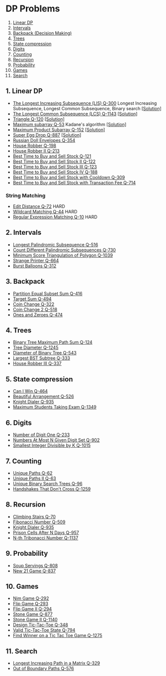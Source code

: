 # DP Problems

1. [Linear DP](#1-linear-dp)
2. [Intervals](#2-intervals)
3. [Backpack (Decision Making)](#3-backpack)
4. [Trees](#4-trees)
5. [State compression](#5-state-compression)
6. [Digits](#6-digits)
7. [Counting](#7-counting)
8. [Recursion](#8-recursion)
9. [Probability](#9-probability)
10. [Games](#10-games)
11. [Search](#11-search)

## 1. Linear DP
   - [The Longest Increasing Subsequence (LIS) Q-300](https://leetcode.com/problems/longest-increasing-subsequence)     Longest Increasing Subsequence, Longest Common Subsequence, Binary search    [\[Solution\]](/Problems/LongestIncSubseq-300.ipynb)
   - [The Longest Common Subsequence (LCS) Q-1143](https://leetcode.com/problems/longest-common-subsequence)    [\[Solution\]](/Problems/LongestCommonSubseq-1143.ipynb) 
   - [Triangle Q-120](https://leetcode.com/problems/triangle)      [\[Solution\]](/Problems/Triangle-120.ipynb)
   - [Maximum subarray Q-53](https://leetcode.com/problems/maximum-subarray)     Kadane's algorithm    [\[Solution\]](/Problems/MaxSubarray-53.ipynb)
   - [Maximum Product Subarray Q-152](https://leetcode.com/problems/maximum-product-subarray)     [\[Solution\]](/Problems/MaxProdSubarray-152.ipynb)
   - [Super Egg Drop Q-887](https://leetcode.com/problems/super-egg-drop)    [\[Solution\]](/Problems/SuperEggDrop-887.ipynb)
   - [Russian Doll Envelopes Q-354](https://leetcode.com/problems/russian-doll-envelopes)
   - [House Robber Q-198](https://leetcode.com/problems/house-robber)
   - [House Robber II Q-213](https://leetcode.com/problems/house-robber-ii)
   - [Best Time to Buy and Sell Stock Q-121](https://leetcode.com/problems/best-time-to-buy-and-sell-stock)
   - [Best Time to Buy and Sell Stock II Q-122](https://leetcode.com/problems/best-time-to-buy-and-sell-stock-ii)
   - [Best Time to Buy and Sell Stock III Q-123](https://leetcode.com/problems/best-time-to-buy-and-sell-stock-iii)
   - [Best Time to Buy and Sell Stock IV Q-188](https://leetcode.com/problems/best-time-to-buy-and-sell-stock-iv)
   - [Best Time to Buy and Sell Stock with Cooldown Q-309](https://leetcode.com/problems/best-time-to-buy-and-sell-stock-with-cooldown)
   - [Best Time to Buy and Sell Stock with Transaction Fee Q-714](https://leetcode.com/problems/best-time-to-buy-and-sell-stock-with-transaction-fee)
### String Matching
   - [Edit Distance Q-72](https://leetcode.com/problems/edit-distance) HARD
   - [Wildcard Matching Q-44](https://leetcode.com/problems/wildcard-matching) HARD
   - [Regular Expression Matching Q-10](https://leetcode.com/problems/regular-expression-matching) HARD

## 2. Intervals
   - [Longest Palindromic Subsequence Q-516](https://leetcode.com/problems/longest-palindromic-subsequence)
   - [Count Different Palindromic Subsequences Q-730](https://leetcode.com/problems/count-different-palindromic-subsequences)
   - [Minimum Score Triangulation of Polygon Q-1039](https://leetcode.com/problems/minimum-score-triangulation-of-polygon)
   - [Strange Printer Q-664](https://leetcode.com/problems/strange-printer)
   - [Burst Balloons Q-312](https://leetcode.com/problems/burst-balloons)

## 3. Backpack
   - [Partition Equal Subset Sum Q-416](https://leetcode.com/problems/partition-equal-subset-sum)
   - [Target Sum  Q-494](https://leetcode.com/problems/target-sum)
   - [Coin Change Q-322](https://leetcode.com/problems/coin-change)
   - [Coin Change 2 Q-518](https://leetcode.com/problems/coin-change-2)
   - [Ones and Zeroes Q-474](https://leetcode.com/problems/ones-and-zeroes)

## 4. Trees
   - [Binary Tree Maximum Path Sum Q-124](https://leetcode.com/problems/binary-tree-maximum-path-sum)
   - [Tree Diameter Q-1245](https://leetcode.com/problems/tree-diameter)
   - [Diameter of Binary Tree Q-543](https://leetcode.com/problems/diameter-of-binary-tree)
   - [Largest BST Subtree Q-333](https://leetcode.com/problems/largest-bst-subtree)
   - [House Robber III Q-337](https://leetcode.com/problems/house-robber-iii)

## 5. State compression
   - [Can I Win Q-464](https://leetcode.com/problems/can-i-win)
   - [Beautiful Arrangement Q-526](https://leetcode.com/problems/beautiful-arrangement)
   - [Knight Dialer Q-935](https://leetcode.com/problems/knight-dialer)
   - [Maximum Students Taking Exam Q-1349](https://leetcode.com/problems/maximum-students-taking-exam)

## 6. Digits
   - [Number of Digit One Q-233](https://leetcode.com/problems/number-of-digit-one)
   - [Numbers At Most N Given Digit Set Q-902](https://leetcode.com/problems/numbers-at-most-n-given-digit-set)
   - [Smallest Integer Divisible by K Q-1015](https://leetcode.com/problems/smallest-integer-divisible-by-k)

## 7. Counting
   - [Unique Paths Q-62](https://leetcode.com/problems/unique-paths)
   - [Unique Paths II Q-63](https://leetcode.com/problems/unique-paths-ii)
   - [Unique Binary Search Trees Q-96](https://leetcode.com/problems/unique-binary-search-trees)
   - [Handshakes That Don't Cross Q-1259](https://leetcode.com/problems/handshakes-that-dont-cross)

## 8. Recursion
   - [Climbing Stairs Q-70](https://leetcode.com/problems/climbing-stairs)
   - [Fibonacci Number Q-509](https://leetcode.com/problems/fibonacci-number)
   - [Knight Dialer Q-935](https://leetcode.com/problems/knight-dialer)
   - [Prison Cells After N Days Q-957](https://leetcode.com/problems/prison-cells-after-n-days)
   - [N-th Tribonacci Number Q-1137](https://leetcode.com/problems/n-th-tribonacci-number)

## 9. Probability
   - [Soup Servings Q-808](https://leetcode.com/problems/soup-servings)
   - [New 21 Game Q-837](https://leetcode.com/problems/new-21-game)

## 10. Games
   - [Nim Game Q-292](https://leetcode.com/problems/nim-game)
   - [Flip Game Q-293](https://leetcode.com/problems/flip-game)
   - [Flip Game II Q-294](https://leetcode.com/problems/flip-game-ii)
   - [Stone Game Q-877](https://leetcode.com/problems/stone-game)
   - [Stone Game II Q-1140](https://leetcode.com/problems/stone-game-ii)
   - [Design Tic-Tac-Toe Q-348](https://leetcode.com/problems/design-tic-tac-toe)
   - [Valid Tic-Tac-Toe State Q-794](https://leetcode.com/problems/valid-tic-tac-toe-state)
   - [Find Winner on a Tic Tac Toe Game Q-1275](https://leetcode.com/problems/find-winner-on-a-tic-tac-toe-game)

## 11. Search
   - [Longest Increasing Path in a Matrix Q-329](https://leetcode.com/problems/longest-increasing-path-in-a-matrix/)
   - [Out of Boundary Paths Q-576](http://leetcode.com/problems/out-of-boundary-paths/)
